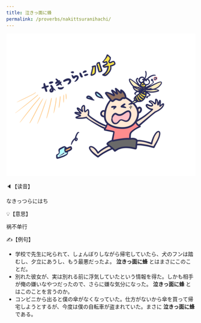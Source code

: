 ```yaml
---
title: 泣きっ面に蜂
permalink: /proverbs/nakittsuranihachi/
---
```


![](/assets/images/proverbs/nakittsuranihachi.png)

🔈【读音】

なきっつらにはち

💡【意思】

祸不单行

✍️【例句】

- 学校で先生に叱られて、しょんぼりしながら帰宅していたら、犬のフンは踏むし、夕立にあうし、もう最悪だったよ。 **泣きっ面に蜂** とはまさにこのことだ。
- 別れた彼女が、実は別れる前に浮気していたという情報を得た。しかも相手が俺の嫌いなやつだったので、さらに嫌な気分になった。 **泣きっ面に蜂**
とはこのことを言うのか。
- コンビニから出ると僕の傘がなくなっていた。仕方がないから傘を買って帰宅しようとするが、今度は僕の自転車が盗まれていた。まさに **泣きっ面に蜂**
である。

